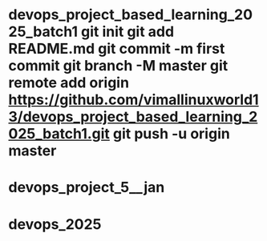 # devops_project_based_learning_2025_batch1 git init git add README.md git commit -m first commit git branch -M master git remote add origin https://github.com/vimallinuxworld13/devops_project_based_learning_2025_batch1.git git push -u origin master
# devops_project_5__jan
# devops_2025
